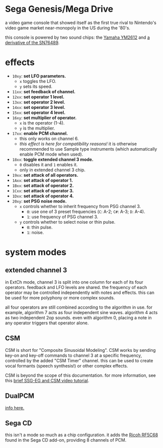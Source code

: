 # Sega Genesis/Mega Drive

a video game console that showed itself as the first true rival to Nintendo's video game market near-monopoly in the US during the '80's.

this console is powered by two sound chips: the [Yamaha YM2612](ym2612.md) and [a derivative of the SN76489](sms.md).

# effects

- `10xy`: **set LFO parameters.**
  - `x` toggles the LFO.
  - `y` sets its speed.
- `11xx`: **set feedback of channel.**
- `12xx`: **set operator 1 level.**
- `13xx`: **set operator 2 level.**
- `14xx`: **set operator 3 level.**
- `15xx`: **set operator 4 level.**
- `16xy`: **set multiplier of operator.**
  - `x` is the operator (1-4).
  - `y` is the multiplier.
- `17xx`: **enable PCM channel.**
  - this only works on channel 6.
  - _this effect is here for compatibility reasons!_ it is otherwise recommended to use Sample type instruments (which automatically enable PCM mode when used).
- `18xx`: **toggle extended channel 3 mode.**
  - `0` disables it and `1` enables it.
  - only in extended channel 3 chip.
- `19xx`: **set attack of all operators.**
- `1Axx`: **set attack of operator 1.**
- `1Bxx`: **set attack of operator 2.**
- `1Cxx`: **set attack of operator 3.**
- `1Dxx`: **set attack of operator 4.**
- `20xy`: **set PSG noise mode.**
  - `x` controls whether to inherit frequency from PSG channel 3.
    - `0`: use one of 3 preset frequencies (`C`: A-2; `C#`: A-3; `D`: A-4).
    - `1`: use frequency of PSG channel 3.
  - `y` controls whether to select noise or thin pulse.
    - `0`: thin pulse.
    - `1`: noise.



# system modes

## extended channel 3

in ExtCh mode, channel 3 is split into one column for each of its four operators. feedback and LFO levels are shared. the frequency of each operator may be controlled independently with notes and effects. this can be used for more polyphony or more complex sounds.

all four operators are still combined according to the algorithm in use. for example, algorithm 7 acts as four independent sine waves. algorithm 4 acts as two independent 2op sounds. even with algorithm 0, placing a note in any operator triggers that operator alone.

## CSM

CSM is short for "Composite Sinusoidal Modeling". CSM works by sending key-on and key-off commands to channel 3 at a specific frequency, controlled by the added "CSM Timer" channel. this can be used to create vocal formants (speech synthesis!) or other complex effects.

CSM is beyond the scope of this documentation. for more information, see this [brief SSG-EG and CSM video tutorial](https://www.youtube.com/watch?v=IKOR0TUlnWU).

## DualPCM

[info here.](ym2612.md)

## Sega CD

this isn't a mode so much as a chip configuration. it adds the [Ricoh RF5C68](ricoh.md) found in the Sega CD add-on, providing 8 channels of PCM.
